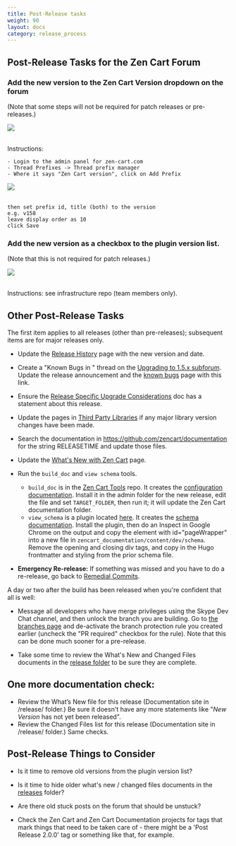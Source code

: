 ```yaml
---
title: Post-Release tasks 
weight: 90
layout: docs
category: release_process
---
```


## Post-Release Tasks for the Zen Cart Forum 

### Add the new version to the Zen Cart Version dropdown on the forum

(Note that some steps will not be required for patch releases or pre-releases.)

<img src="/images/forum_version_selection.png"> 
<br><br>

Instructions: 
```
- Login to the admin panel for zen-cart.com
- Thread Prefixes -> Thread prefix manager 
- Where it says "Zen Cart version", click on Add Prefix 
```

<img src="/images/thread_prefix_manager.png"> 
<br><br>

```
then set prefix id, title (both) to the version 
e.g. v158
leave display order as 10 
click Save
```

### Add the new version as a checkbox to the plugin version list. 

(Note that this is not required for patch releases.)

<img src="/images/plugin_version_selection.png"> 
<br><br>

Instructions: see infrastructure repo (team members only). 

## Other Post-Release Tasks 

The first item applies to all releases (other than pre-releases); subsequent items are for major releases only. 

- Update the [Release History](/user/about_us/release_history/) page with the new version and date.

- Create a "Known Bugs in <release>" thread on the [Upgrading to 1.5.x subforum](https://www.zen-cart.com/forumdisplay.php?156-Upgrading-to-1-5-x).   Update the release announcement and the [known bugs](/user/about_us/known_bugs/) page with this link.

- Ensure the [Release Specific Upgrade Considerations](/user/upgrading/release_specific_upgrade_considerations/) doc has a statement about this release.

- Update the pages in [Third Party Libraries](/dev/libraries/) if any major library version changes have been made.

- Search the documentation in https://github.com/zencart/documentation for the string RELEASETIME and update those files.

- Update the [What's New with Zen Cart](/user/about_us/whats_new/) page.

- Run the `build_doc` and `view schema` tools.
   - `build_doc` is in the [Zen Cart Tools](https://github.com/scottcwilson/zencart_tools) repo.  It creates the [configuration documentation](https://docs.zen-cart.com/user/admin_pages/configuration/).  Install it in the admin folder for the new release, edit the file and set `TARGET_FOLDER`, then run it; it will update the Zen Cart documentation folder. 
   - `view_schema` is a plugin located [here](https://www.zen-cart.com/downloads.php?do=file&id=2270). It creates the [schema documentation](https://docs.zen-cart.com/dev/schema/).  Install the plugin, then do an Inspect in Google Chrome on the output and copy the element with id="pageWrapper" into a new file in `zencart_documentation/content/dev/schema`.  Remove the opening and closing div tags, and copy in the Hugo frontmatter and styling from the prior schema file.

- **Emergency Re-release:** If something was missed and you have to do a re-release, go back to [Remedial Commits](/dev/release_process/release_tagging/#possible-remedial-commits). 

A day or two after the build has been released when you're confident that all is well: 

- Message all developers who have merge privileges using the Skype Dev Chat channel, and then unlock the branch you are building.  Go to [the branches page](https://github.com/zencart/zencart/settings/branches) and de-activate the branch protection rule you created earlier (uncheck the "PR required" checkbox for the rule).  Note that this can be done much sooner for a pre-release. 

- Take some time to review the What's New and Changed Files documents in the [release folder](/release) to be sure they are complete. 

## One more documentation check:
- Review the What’s New file for this release (Documentation site in /release/ folder.)  Be sure it doesn't have any more statements like "*New Version* has not yet been released".
- Review the Changed Files list for this release (Documentation site in /release/ folder.)  Same checks.


## Post-Release Things to Consider 

- Is it time to remove old versions from the plugin version list?

- Is it time to hide older what's new / changed files documents in the [releases](/releases) folder? 

- Are there old stuck posts on the forum that should be unstuck? 

- Check the Zen Cart and Zen Cart Documentation projects for tags that mark things that need to be taken care of - there might be a 'Post Release 2.0.0' tag or something like that, for example. 

